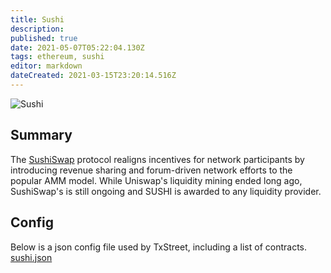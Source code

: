 ```yaml
---
title: Sushi
description:
published: true
date: 2021-05-07T05:22:04.130Z
tags: ethereum, sushi
editor: markdown
dateCreated: 2021-03-15T23:20:14.516Z
---
```


![Sushi](https://txstreet.com/static/img/singles/house_logos/sushi.png)

## Summary

The <a href="https://sushi.com/" target="_blank">SushiSwap</a> protocol realigns incentives for network participants by introducing revenue sharing and forum-driven network efforts to the popular AMM model. While Uniswap's liquidity mining ended long ago, SushiSwap's is still ongoing and SUSHI is awarded to any liquidity provider.

## Config

Below is a json config file used by TxStreet, including a list of contracts. [sushi.json](/ethereum/houses/sushi.json)